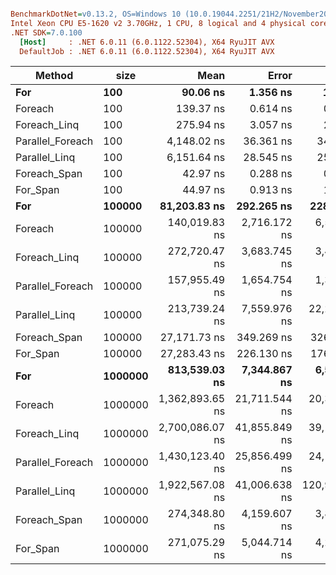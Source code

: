 ``` ini

BenchmarkDotNet=v0.13.2, OS=Windows 10 (10.0.19044.2251/21H2/November2021Update)
Intel Xeon CPU E5-1620 v2 3.70GHz, 1 CPU, 8 logical and 4 physical cores
.NET SDK=7.0.100
  [Host]     : .NET 6.0.11 (6.0.1122.52304), X64 RyuJIT AVX
  DefaultJob : .NET 6.0.11 (6.0.1122.52304), X64 RyuJIT AVX


```
|           Method |    size |            Mean |         Error |         StdDev |          Median | Allocated |
|----------------- |-------- |----------------:|--------------:|---------------:|----------------:|----------:|
|              **For** |     **100** |        **90.06 ns** |      **1.356 ns** |       **1.202 ns** |        **89.64 ns** |         **-** |
|          Foreach |     100 |       139.37 ns |      0.614 ns |       0.479 ns |       139.36 ns |         - |
|     Foreach_Linq |     100 |       275.94 ns |      3.057 ns |       2.860 ns |       277.14 ns |         - |
| Parallel_Foreach |     100 |     4,148.02 ns |     36.361 ns |      34.012 ns |     4,139.57 ns |    2410 B |
|    Parallel_Linq |     100 |     6,151.64 ns |     28.545 ns |      25.304 ns |     6,146.03 ns |    4088 B |
|     Foreach_Span |     100 |        42.97 ns |      0.288 ns |       0.255 ns |        42.99 ns |         - |
|         For_Span |     100 |        44.97 ns |      0.913 ns |       1.622 ns |        44.54 ns |         - |
|              **For** |  **100000** |    **81,203.83 ns** |    **292.265 ns** |     **228.182 ns** |    **81,150.43 ns** |         **-** |
|          Foreach |  100000 |   140,019.83 ns |  2,716.172 ns |   6,507.775 ns |   136,838.87 ns |         - |
|     Foreach_Linq |  100000 |   272,720.47 ns |  3,683.745 ns |   3,445.778 ns |   271,905.76 ns |         - |
| Parallel_Foreach |  100000 |   157,955.49 ns |  1,654.754 ns |   1,381.794 ns |   157,933.91 ns |    3062 B |
|    Parallel_Linq |  100000 |   213,739.24 ns |  7,559.976 ns |  22,290.760 ns |   207,385.71 ns |    4103 B |
|     Foreach_Span |  100000 |    27,171.73 ns |    349.269 ns |     326.706 ns |    27,138.63 ns |         - |
|         For_Span |  100000 |    27,283.43 ns |    226.130 ns |     176.548 ns |    27,301.34 ns |         - |
|              **For** | **1000000** |   **813,539.03 ns** |  **7,344.867 ns** |   **6,511.033 ns** |   **812,783.06 ns** |         **-** |
|          Foreach | 1000000 | 1,362,893.65 ns | 21,711.544 ns |  20,308.992 ns | 1,357,460.94 ns |       1 B |
|     Foreach_Linq | 1000000 | 2,700,086.07 ns | 41,855.849 ns |  39,151.987 ns | 2,696,524.22 ns |       2 B |
| Parallel_Foreach | 1000000 | 1,430,123.40 ns | 25,856.499 ns |  24,186.185 ns | 1,420,692.58 ns |    3065 B |
|    Parallel_Linq | 1000000 | 1,922,567.08 ns | 41,006.638 ns | 120,908.998 ns | 1,913,496.29 ns |    4117 B |
|     Foreach_Span | 1000000 |   274,348.80 ns |  4,159.607 ns |   3,890.899 ns |   273,252.00 ns |         - |
|         For_Span | 1000000 |   271,075.29 ns |  5,044.714 ns |   4,212.564 ns |   270,609.62 ns |         - |
